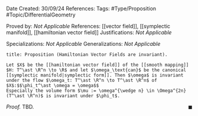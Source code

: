 <div class="topSpace"></div>

Date Created: 30/09/24
References: 
Tags: #Type/Proposition #Topic/DifferentialGeometry

Proved by: <i>Not Applicable</i>
References: [[vector field]], [[symplectic manifold]], [[hamiltonian vector field]]
Justifications: <i>Not Applicable</i>

Specializations: <i>Not Applicable</i>
Generalizations: <i>Not Applicable</i>

``` ad-Proposition
title: Proposition (Hamiltonian Vector Fields are invariant).

Let $X$ be the [[hamiltonian vector field]] of the [[smooth mapping]] $H: T^\ast \R^n \to \R$ and let $\omega_\text{can}$ be the canonical [[symplectic manifold|symplectic form]]. Then $\omega$ is invariant under the flow $\omega_t: T^\ast \R^n \to T^\ast \R^n$ of $X$:$$\phi_t^\ast \omega = \omega$$
Especially the volume form $\mu := \omega^{\wedge n} \in \Omega^{2n}(T^\ast \R^n)$ is invariant under $\phi_t$.
```

<i>Proof.</i>
TBD.
<span style="float:right;">$\blacksquare$</span>